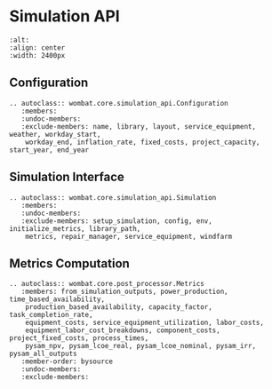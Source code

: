 # Simulation API

```{image} ../images/simulation_api.svg
:alt:
:align: center
:width: 2400px
```

## Configuration
```{eval-rst}
.. autoclass:: wombat.core.simulation_api.Configuration
   :members:
   :undoc-members:
   :exclude-members: name, library, layout, service_equipment, weather, workday_start,
    workday_end, inflation_rate, fixed_costs, project_capacity, start_year, end_year
```

## Simulation Interface
```{eval-rst}
.. autoclass:: wombat.core.simulation_api.Simulation
   :members:
   :undoc-members:
   :exclude-members: setup_simulation, config, env, initialize_metrics, library_path,
    metrics, repair_manager, service_equipment, windfarm
```


## Metrics Computation
```{eval-rst}
.. autoclass:: wombat.core.post_processor.Metrics
   :members: from_simulation_outputs, power_production, time_based_availability,
    production_based_availability, capacity_factor, task_completion_rate,
    equipment_costs, service_equipment_utilization, labor_costs,
    equipment_labor_cost_breakdowns, component_costs, project_fixed_costs, process_times,
    pysam_npv, pysam_lcoe_real, pysam_lcoe_nominal, pysam_irr, pysam_all_outputs
   :member-order: bysource
   :undoc-members:
   :exclude-members:
```
